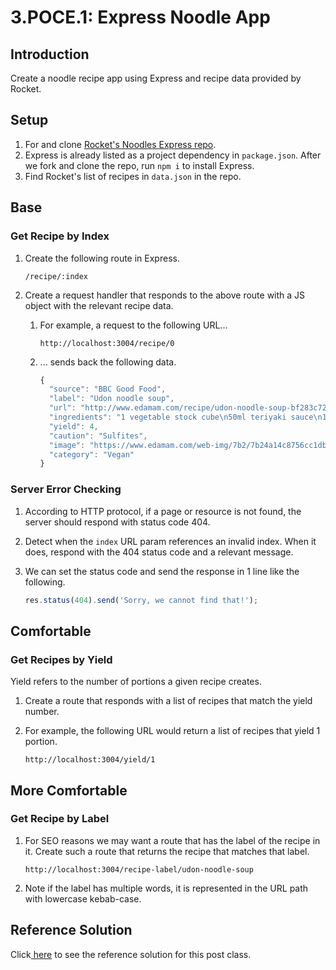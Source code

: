# 3.POCE.1: Express Noodle App

## Introduction

Create a noodle recipe app using Express and recipe data provided by Rocket.

## Setup

1. For and clone [Rocket's Noodles Express repo](https://github.com/rocketacademy/noodles-express-bootcamp).
2. Express is already listed as a project dependency in `package.json`. After we fork and clone the repo, run `npm i` to install Express.
3. Find Rocket's list of recipes in `data.json` in the repo.

## Base

### Get Recipe by Index

1.  Create the following route in Express.

    ```
    /recipe/:index
    ```
2. Create a request handler that responds to the above route with a JS object with the relevant recipe data.
   1.  For example, a request to the following URL...

       ```
       http://localhost:3004/recipe/0
       ```
   2.  ... sends back the following data.

       ```javascript
       {
         "source": "BBC Good Food",
         "label": "Udon noodle soup",
         "url": "http://www.edamam.com/recipe/udon-noodle-soup-bf283c727cd11fb8ce42b98f09dabbac/noodle",
         "ingredients": "1 vegetable stock cube\n50ml teriyaki sauce\n1 tbsp vegetable oil\n140g chestnut mushroom, sliced\n½ bunch spring onions, thinly sliced\n140g udon noodle\n200g bag spinach",
         "yield": 4,
         "caution": "Sulfites",
         "image": "https://www.edamam.com/web-img/7b2/7b24a14c8756cc1db75eb216fb593e6d.jpg",
         "category": "Vegan"
       }
       ```

### Server Error Checking

1. According to HTTP protocol, if a page or resource is not found, the server should respond with status code 404.
2. Detect when the `index` URL param references an invalid index. When it does, respond with the 404 status code and a relevant message.
3.  We can set the status code and send the response in 1 line like the following.

    ```javascript
    res.status(404).send('Sorry, we cannot find that!');
    ```

## Comfortable

### Get Recipes by Yield

Yield refers to the number of portions a given recipe creates.

1. Create a route that responds with a list of recipes that match the yield number.
2.  For example, the following URL would return a list of recipes that yield 1 portion.

    ```
    http://localhost:3004/yield/1
    ```

## More Comfortable

### Get Recipe by Label

1.  For SEO reasons we may want a route that has the label of the recipe in it. Create such a route that returns the recipe that matches that label.

    ```
    http://localhost:3004/recipe-label/udon-noodle-soup
    ```
2. Note if the label has multiple words, it is represented in the URL path with lowercase kebab-case.

## Reference Solution

Click[ here](https://github.com/rocketacademy/noodles-express-bootcamp/blob/solution-base/index.js) to see the reference solution for this post class.
